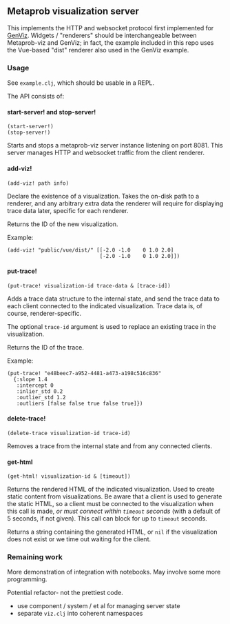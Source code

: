 ## Metaprob visualization server

This implements the HTTP and websocket protocol first implemented for
[GenViz](https://github.com/probcomp/GenViz). Widgets / "renderers"
should be interchangeable between Metaprob-viz and GenViz; in fact,
the example included in this repo uses the Vue-based "dist" renderer
also used in the GenViz example.

### Usage

See `example.clj`, which should be usable in a REPL.

The API consists of:

#### start-server! and stop-server!

    (start-server!)
    (stop-server!)

Starts and stops a metaprob-viz server instance listening on
port 8081. This server manages HTTP and websocket traffic from the
client renderer.

#### add-viz!

    (add-viz! path info)

Declare the existence of a visualization. Takes the on-disk path to a
renderer, and any arbitrary extra data the renderer will require for
displaying trace data later, specific for each renderer.

Returns the ID of the new visualization.

Example:

    (add-viz! "public/vue/dist/" [[-2.0 -1.0    0 1.0 2.0]
                                  [-2.0 -1.0    0 1.0 2.0]])

#### put-trace!

    (put-trace! visualization-id trace-data & [trace-id])

Adds a trace data structure to the internal state, and send the trace
data to each client connected to the indicated visualization. Trace
data is, of course, renderer-specific.

The optional `trace-id` argument is used to replace an existing trace
in the visualization.

Returns the ID of the trace.

Example:

    (put-trace! "e48beec7-a952-4481-a473-a198c516c836"
      {:slope 1.4
       :intercept 0
       :inlier_std 0.2
       :outlier_std 1.2
       :outliers [false false true false true]})

#### delete-trace!

    (delete-trace visualization-id trace-id)

Removes a trace from the internal state and from any connected clients.

#### get-html

    (get-html! visualization-id & [timeout])

Returns the rendered HTML of the indicated visualization. Used to
create static content from visualizations. Be aware that a client is
used to generate the static HTML, so a client must be connected to the
visualization when this call is made, _or must connect within
`timeout` seconds_ (with a default of 5 seconds, if not given). This
call can block for up to `timeout` seconds.

Returns a string containing the generated HTML, or `nil` if the
visualization does not exist or we time out waiting for the client.

### Remaining work

More demonstration of integration with notebooks. May involve some
more programming.

Potential refactor- not the prettiest code.
- use component / system / et al for managing server state
- separate `viz.clj` into coherent namespaces
